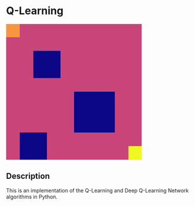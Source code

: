 # Q-Learning

![Alternative text](images/render.gif)


## Description
This is an implementation of the Q-Learning and Deep Q-Learning Network algorithms in Python.